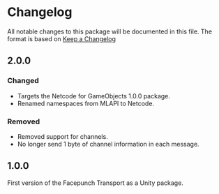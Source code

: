 # Changelog
All notable changes to this package will be documented in this file. The format is based on [Keep a Changelog](http://keepachangelog.com/en/1.0.0/)

## 2.0.0

### Changed
- Targets the Netcode for GameObjects 1.0.0 package.
- Renamed namespaces from MLAPI to Netcode.

### Removed
- Removed support for channels.
- No longer send 1 byte of channel information in each message.

## 1.0.0
First version of the Facepunch Transport as a Unity package.
